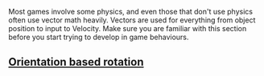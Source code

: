 


Most games involve some physics, and even those that don't use physics often use vector math heavily. Vectors are used for everything from object position to input to Velocity. Make sure you are familiar with this section before you start trying to develop in game behaviours.

 ## [Orientation based rotation](https://github.com/ZilchEngine/ZilchDocs/blob/master/zilch_editor_documentation/zilchmanual/gameplay/vectormath/orientation.markdown)
 

 